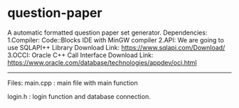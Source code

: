 # question-paper
A automatic formatted question paper set generator.
Dependencies:
1.Compiler: Code::Blocks IDE with MinGW compiler
2.API: We are going to use SQLAPI++ Library
  Download Link: https://www.sqlapi.com/Download/
3.OCCI: Oracle C++ Call Interface
  Download Link: https://www.oracle.com/database/technologies/appdev/oci.html




_______________________________________________________________________

Files:
main.cpp : main file with main function

login.h : login function and database connection.
